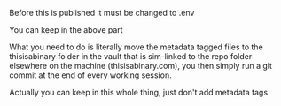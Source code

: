 Before this is published it must be changed to .env

You can keep in the above part

What you need to do is literally move the metadata tagged files to the thisisabinary folder in the vault that is sim-linked to the repo folder elsewhere on the machine (thisisabinary.com), you then simply run a git commit at the end of every working session.

Actually you can keep in this whole thing, just don't add metadata tags
